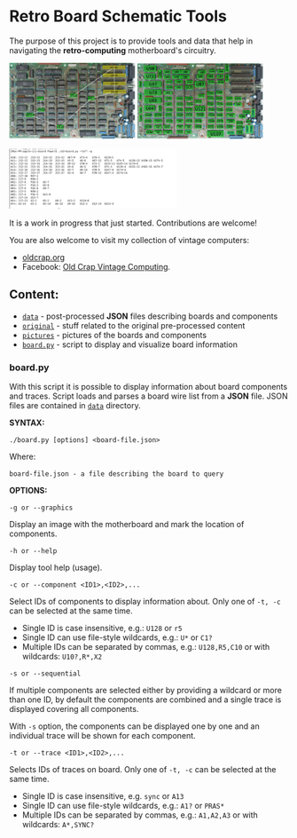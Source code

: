 # Retro Board Schematic Tools

The purpose of this project is to provide tools and data that help in navigating the **retro-computing** motherboard's circuitry.

<p align="left">
<a href="./pictures/demo-screen-1.jpg"><img src="./pictures/demo-screen-1.jpg" width=45%/></a>
<a href="./pictures/demo-screen-2.jpg"><img src="./pictures/demo-screen-2.jpg" width=45%/></a>
</p>
<a href="./pictures/demo-screen-3.jpg"><img src="./pictures/demo-screen-3.jpg" width=60%/></a>

It is a work in progress that just started. Contributions are welcome!

You are also welcome to visit my collection of vintage computers:

  * [oldcrap.org](https://oldcrap.org) 
  * Facebook: [Old Crap Vintage Computing](https://www.facebook.com/oldcrap.org/).

## Content:

  * [`data`](./data) - post-processed **JSON** files describing boards and components
  * [`original`](./original) - stuff related to the original pre-processed content
  * [`pictures`](./pictures) - pictures of the boards and components
  * [`board.py`](./a3-board.py) - script to display and visualize board information

### board.py

With this script it is possible to display information about board components and traces. Script loads and parses a board wire list from a **JSON** file. JSON files are contained in [`data`](./data) directory.

**SYNTAX:**

```
./board.py [options] <board-file.json>
```

Where:

```
board-file.json - a file describing the board to query
```

**OPTIONS:**

```
-g or --graphics
```

Display an image with the motherboard and mark the location of components.

```
-h or --help
```
Display tool help (usage).

```
-c or --component <ID1>,<ID2>,...
```

Select IDs of components to display information about. Only one of `-t, -c` can be selected at the same time.

  * Single ID is case insensitive, e.g.: `U128` or `r5`
  * Single ID can use file-style wildcards, e.g.: `U*` or `C1?`
  * Multiple IDs can be separated by commas, e.g.: `U128,R5,C10` or with wildcards: `U10?,R*,X2`

```
-s or --sequential
```

If multiple components are selected either by providing a wildcard or more than one ID, by default the components are combined and a single trace is displayed covering all components.

With `-s` option, the components can be displayed one by one and an individual trace will be shown for each component.

```
-t or --trace <ID1>,<ID2>,...
```

Selects IDs of traces on board. Only one of `-t, -c` can be selected at the same time.

  * Single ID is case insensitive, e.g. `sync` or `A13`
  * Single ID can use file-style wildcards, e.g.: `A1?` or `PRAS*`
  * Multiple IDs can be separated by commas, e.g.: `A1,A2,A3` or with wildcards: `A*,SYNC?`
